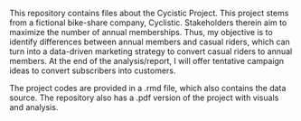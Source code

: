 This repository contains files about the Cycistic Project. This project stems from a fictional bike-share company, Cyclistic. Stakeholders therein aim to maximize the number of annual memberships. Thus, my objective is to identify differences between annual members and casual riders, which can turn into a data-driven marketing strategy to convert casual riders to annual members. At the end of the analysis/report, I will offer tentative campaign ideas to convert subscribers into customers.

The project codes are provided in a .rmd file, which also contains the data source. The repository also has a .pdf version of the project with visuals and analysis. 


